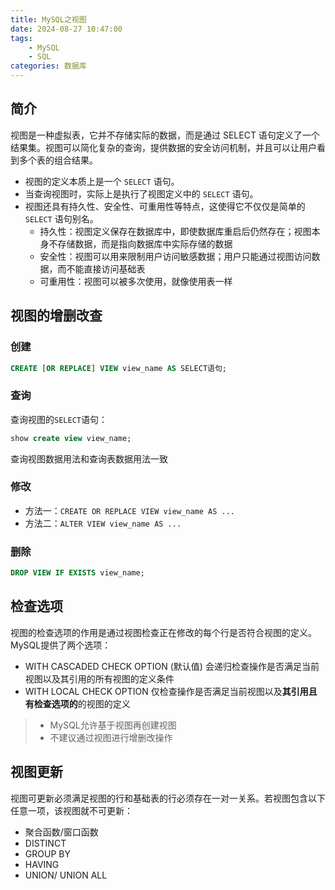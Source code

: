 ```yaml
---
title: MySQL之视图
date: 2024-08-27 10:47:00
tags: 
    - MySQL
    - SQL
categories: 数据库
---
```


## 简介

视图是一种虚拟表，它并不存储实际的数据，而是通过 SELECT 语句定义了一个结果集。视图可以简化复杂的查询，提供数据的安全访问机制，并且可以让用户看到多个表的组合结果。

- 视图的定义本质上是一个 `SELECT` 语句。
- 当查询视图时，实际上是执行了视图定义中的 `SELECT` 语句。
- 视图还具有持久性、安全性、可重用性等特点，这使得它不仅仅是简单的 `SELECT` 语句别名。
  - 持久性：视图定义保存在数据库中，即使数据库重启后仍然存在；视图本身不存储数据，而是指向数据库中实际存储的数据
  - 安全性：视图可以用来限制用户访问敏感数据；用户只能通过视图访问数据，而不能直接访问基础表
  - 可重用性：视图可以被多次使用，就像使用表一样

## 视图的增删改查

### 创建

```sql
CREATE [OR REPLACE] VIEW view_name AS SELECT语句;
```

### 查询

查询视图的`SELECT`语句：

```sql
show create view view_name;
```

查询视图数据用法和查询表数据用法一致

### 修改

- 方法一：`CREATE OR REPLACE VIEW view_name AS ...`
- 方法二：`ALTER VIEW view_name AS ...`

### 删除

```sql
DROP VIEW IF EXISTS view_name;
```

## 检查选项

视图的检查选项的作用是通过视图检查正在修改的每个行是否符合视图的定义。MySQL提供了两个选项：

- WITH CASCADED CHECK OPTION (默认值) 会递归检查操作是否满足当前视图以及其引用的所有视图的定义条件
- WITH LOCAL CHECK OPTION 仅检查操作是否满足当前视图以及**其引用且有检查选项的**的视图的定义

> - MySQL允许基于视图再创建视图
> - 不建议通过视图进行增删改操作

## 视图更新

视图可更新必须满足视图的行和基础表的行必须存在一对一关系。若视图包含以下任意一项，该视图就不可更新：

- 聚合函数/窗口函数
- DISTINCT
- GROUP BY
- HAVING
- UNION/ UNION ALL